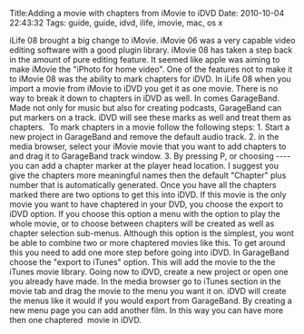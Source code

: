 Title:Adding a movie with chapters from iMovie to iDVD
Date: 2010-10-04 22:43:32
Tags: guide, guide, idvd, ilife, imovie, mac, os x

iLife 08 brought a big change to iMovie. iMovie 06 was a very capable video
editing software with a good plugin library. iMovie 08 has taken a step back
in the amount of pure editing feature. It seemed like apple was aiming to make
iMovie the "iPhoto for home video". One of the features not to make it to
iMovie 08 was the ability to mark chapters for iDVD. In iLife 08 when you
import a movie from iMovie to iDVD you get it as one movie. There is no way to
break it down to chapters in iDVD as well. In comes GarageBand. Made not only
for music but also for creating podcasts, GarageBand can put markers on a
track. iDVD will see these marks as well and treat them as chapters.  To mark
chapters in a movie follow the following steps: 1. Start a new project in
GarageBand and remove the default audio track. 2. in the media browser, select
your iMovie movie that you want to add chapters to and drag it to GarageBand
track window. 3. By pressing P, or choosing ---- you can add a chapter marker
at the player head location. I suggest you give the chapters more meaningful
names then the default "Chapter" plus number that is automatically generated.
Once you have all the chapters marked there are two options to get this into
iDVD. If this movie is the only movie you want to have chaptered in your DVD,
you choose the export to iDVD option. If you choose this option a menu with
the option to play the whole movie, or to choose between chapters will be
created as well as chapter selection sub-menus. Although this option is the
simplest, you wont be able to combine two or more chaptered movies like this.
To get around this you need to add one more step before going into iDVD. In
GarageBand choose the "export to iTunes" option. This will add the movie to
the the iTunes movie library. Going now to iDVD, create a new project or open
one you already have made. In the media browser go to iTunes section in the
movie tab and drag the movie to the menu you want it on. iDVD will create the
menus like it would if you would export from GarageBand. By creating a new
menu page you can add another film. In this way you can have more then one
chaptered  movie in iDVD.

